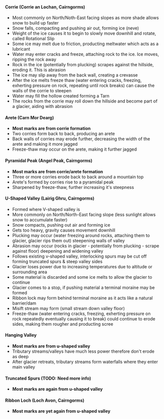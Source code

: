 #### Corrie (Corrie an Lochan, Cairngorms)
* Most commonly on North/Noth-East facing slopes as more shade allows snow to build up faster
* Snow falls, compacting and pushing air out, forming ice (neve)
* Weight of the ice causes it to begin to slowly move downhill and rotate, called Rotational Slip
* Some ice may melt due to friction, producting meltwater which acts as a lubricant
* Water may enter cracks and freeze, attaching rock to the ice. Ice moves, ripping the rock away
* Rock in the ice (potentially from plucking) scrapes against the hillside, eroding it. This is abrasion
* The ice may slip away from the back wall, creating a crevasse
* After the ice melts freeze thaw (water entering cracks, freezing, exherting pressure on rock, repeating until rock breaks) can cause the walls of the corrie to steepen
* Water may fill the hollow created forming a Tarn
* The rocks from the corrie may roll down the hillside and become part of a glacier, aiding with abrasion

#### Arete (Carn Mor Dearg)
* **Most marks are from corrie formation**
* Two corries form back to back, producing an arete
* Back walls of corries may erode further, decreasing the width of the arete and making it more jagged
* Freeze-thaw may occur on the arete, making it further jagged

#### Pyramidal Peak (Angel Peak, Cairngorms)
* **Most marks are from corrie/arete formation**
* Three or more corries erode back to back around a mountain top
* Arete's formed by corries rise to a pyramidal peak
* Sharpened by freeze-thaw, further increasing it's steepness

#### U-Shaped Valley (Lairig Ghru, Cairngorms)
* Formed where V-shaped valley is
* More commonly on North/North-East facing slope (less sunlight allows snow to accumulate faster)
* Snow compacts, pushing out air and forming ice
* Gets too heavy, gravity causes movement downhill
* Plucking may occur (water freezing around rocks, attaching them to glacier, glacier rips them out) steepening walls of valley
* Abrasion may occur (rocks in glacier - potentially from plucking - scrape against floor) deepening and widening valley
* Follows existing v-shaped valley, interlocking spurs may be cut off forming truncated spurs & steep valley sides
* Glacier loses power due to increasing temperatures due to altitude or surrounding area
* Some material is discarded and some ice melts to allow the glacier to continue
* Glacier comes to a stop, if pushing material a terminal moraine may be formed
* Ribbon lock may form behind terminal moraine as it acts like a natural barrier/dam
* Misift stream may form (small stream down valley floor)
* Freeze-thaw (water entering cracks, freezing, exherting pressure on rock repeatedly eventually causing it to break) could continue to erode sides, making them rougher and producting scree

#### Hanging Valley
* **Most marks are from u-shaped valley**
* Tributary streams/valleys have much less power therefore don't erode as deep
* After glacier retreats, tributary streams form waterfalls where they enter main valley

#### Truncated Spurs (TODO: Need more info)
* **Most marks are again from u-shaped valley**

#### Ribbon Loch (Loch Avon, Cairngorms)
* **Most marks are yet again from u-shaped valley**